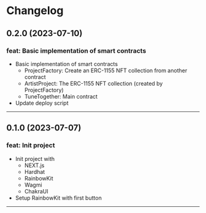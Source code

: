 # Changelog

## 0.2.0 (2023-07-10)

### feat: Basic implementation of smart contracts

- Basic implementation of smart contracts
  - ProjectFactory: Create an ERC-1155 NFT collection from another contract
  - ArtistProject: The ERC-1155 NFT collection (created by ProjectFactory)
  - TuneTogether: Main contract
- Update deploy script

---

## 0.1.0 (2023-07-07)

### feat: Init project 

- Init project with 
  - NEXT.js
  - Hardhat
  - RainbowKit
  - Wagmi
  - ChakraUI
- Setup RainbowKit with first button

---